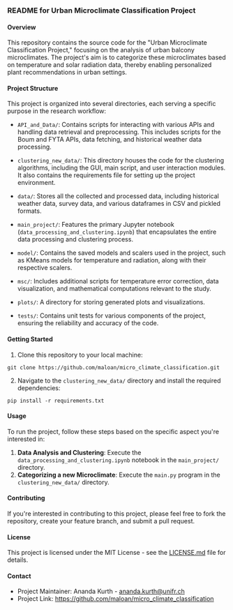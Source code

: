 ### README for Urban Microclimate Classification Project

#### Overview  
This repository contains the source code for the "Urban Microclimate Classification Project," focusing on the analysis of urban balcony microclimates. The project's aim is to categorize these microclimates based on temperature and solar radiation data, thereby enabling personalized plant recommendations in urban settings.

#### Project Structure  
This project is organized into several directories, each serving a specific purpose in the research workflow:

- `API_and_Data/`: Contains scripts for interacting with various APIs and handling data retrieval and preprocessing. This includes scripts for the Boum and FYTA APIs, data fetching, and historical weather data processing.

- `clustering_new_data/`: This directory houses the code for the clustering algorithms, including the GUI, main script, and user interaction modules. It also contains the requirements file for setting up the project environment.

- `data/`: Stores all the collected and processed data, including historical weather data, survey data, and various dataframes in CSV and pickled formats.

- `main_project/`: Features the primary Jupyter notebook (`data_processing_and_clustering.ipynb`) that encapsulates the entire data processing and clustering process.

- `model/`: Contains the saved models and scalers used in the project, such as KMeans models for temperature and radiation, along with their respective scalers.

- `msc/`: Includes additional scripts for temperature error correction, data visualization, and mathematical computations relevant to the study.

- `plots/`: A directory for storing generated plots and visualizations.

- `tests/`: Contains unit tests for various components of the project, ensuring the reliability and accuracy of the code.

#### Getting Started  
1. Clone this repository to your local machine:  
```  
git clone https://github.com/maloan/micro_climate_classification.git  
```  

2. Navigate to the `clustering_new_data/` directory and install the required dependencies:  
```  
pip install -r requirements.txt  
```

#### Usage  
To run the project, follow these steps based on the specific aspect you're interested in:
1. **Data Analysis and Clustering**: Execute the `data_processing_and_clustering.ipynb` notebook in the `main_project/` directory.
2. **Categorizing a new Microclimate**: Execute the `main.py` program in the `clustering_new_data/` directory.

#### Contributing  
If you're interested in contributing to this project, please feel free to fork the repository, create your feature branch, and submit a pull request.

#### License  
This project is licensed under the MIT License - see the [LICENSE.md](LICENSE.md) file for details.

#### Contact  
- Project Maintainer: Ananda Kurth - ananda.kurth@unifr.ch  
- Project Link: https://github.com/maloan/micro_climate_classification
